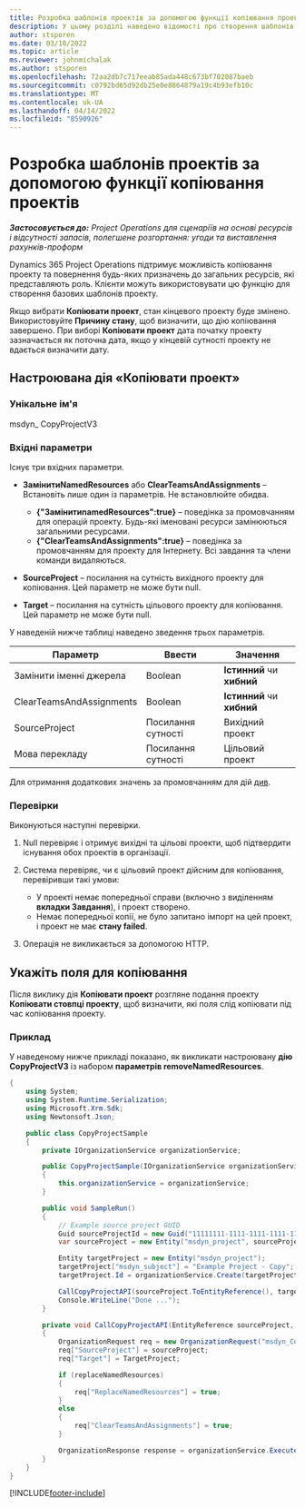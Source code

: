 ```yaml
---
title: Розробка шаблонів проектів за допомогою функції копіювання проектів
description: У цьому розділі наведено відомості про створення шаблонів проектів за допомогою настроюваної дії «Копіювати проект».
author: stsporen
ms.date: 03/10/2022
ms.topic: article
ms.reviewer: johnmichalak
ms.author: stsporen
ms.openlocfilehash: 72aa2db7c717eeab85ada448c673bf702087baeb
ms.sourcegitcommit: c0792bd65d92db25e0e8864879a19c4b93efb10c
ms.translationtype: MT
ms.contentlocale: uk-UA
ms.lasthandoff: 04/14/2022
ms.locfileid: "8590926"
---
```

# <a name="develop-project-templates-with-copy-project"></a>Розробка шаблонів проектів за допомогою функції копіювання проектів

_**Застосовується до:** Project Operations для сценаріїв на основі ресурсів і відсутності запасів, полегшене розгортання: угоди та виставлення рахунків-проформ_

Dynamics 365 Project Operations підтримує можливість копіювання проекту та повернення будь-яких призначень до загальних ресурсів, які представляють роль. Клієнти можуть використовувати цю функцію для створення базових шаблонів проекту.

Якщо вибрати **Копіювати проект**, стан кінцевого проекту буде змінено. Використовуйте **Причину стану**, щоб визначити, що дію копіювання завершено. При виборі **Копіювати проект** дата початку проекту зазначається як поточна дата, якщо у кінцевій сутності проекту не вдається визначити дату.

## <a name="copy-project-custom-action"></a>Настроювана дія «Копіювати проект»

### <a name="name"></a>Унікальне ім'я 

msdyn\_ CopyProjectV3

### <a name="input-parameters"></a>Вхідні параметри

Існує три вхідних параметри.

- **ЗамінитиNamedResources** або **ClearTeamsAndAssignments** – Встановіть лише один із параметрів. Не встановлюйте обидва.

    - **\{"ЗамінитиnamedResources":true\}** – поведінка за промовчанням для операцій проекту. Будь-які іменовані ресурси замінюються загальними ресурсами.
    - **\{"ClearTeamsAndAssignments":true\}** – поведінка за промовчанням для проекту для Інтернету. Всі завдання та члени команди видаляються.

- **SourceProject** – посилання на сутність вихідного проекту для копіювання. Цей параметр не може бути null.
- **Target** – посилання на сутність цільового проекту для копіювання. Цей параметр не може бути null.

У наведеній нижче таблиці наведено зведення трьох параметрів.

| Параметр                | Ввести             | Значення                 |
|--------------------------|------------------|-----------------------|
| Замінити іменні джерела    | Boolean          | **Істинний** чи **хибний** |
| ClearTeamsAndAssignments | Boolean          | **Істинний** чи **хибний** |
| SourceProject            | Посилання сутності | Вихідний проект    |
| Мова перекладу                   | Посилання сутності | Цільовий проект    |

Для отримання додаткових значень за промовчанням для дій [див](/powerapps/developer/common-data-service/webapi/use-web-api-actions).

### <a name="validations"></a>Перевірки

Виконуються наступні перевірки.

1. Null перевіряє і отримує вихідні та цільові проекти, щоб підтвердити існування обох проектів в організації.
2. Система перевіряє, чи є цільовий проект дійсним для копіювання, перевіривши такі умови:

    - У проекті немає попередньої справи (включно з виділенням **вкладки Завдання**), і проект створено.
    - Немає попередньої копії, не було запитано імпорт на цей проект, і проект не має **стану failed**.

3. Операція не викликається за допомогою HTTP.

## <a name="specify-fields-to-copy"></a>Укажіть поля для копіювання

Після виклику дія **Копіювати проект** розгляне подання проекту **Копіювати стовпці проекту**, щоб визначити, які поля слід копіювати під час копіювання проекту.

### <a name="example"></a>Приклад

У наведеному нижче прикладі показано, як викликати настроювану **дію CopyProjectV3** із набором **параметрів removeNamedResources**.

```C#
{
    using System;
    using System.Runtime.Serialization;
    using Microsoft.Xrm.Sdk;
    using Newtonsoft.Json;

    public class CopyProjectSample
    {
        private IOrganizationService organizationService;

        public CopyProjectSample(IOrganizationService organizationService)
        {
            this.organizationService = organizationService;
        }

        public void SampleRun()
        {
            // Example source project GUID
            Guid sourceProjectId = new Guid("11111111-1111-1111-1111-111111111111");
            var sourceProject = new Entity("msdyn_project", sourceProjectId);

            Entity targetProject = new Entity("msdyn_project");
            targetProject["msdyn_subject"] = "Example Project - Copy";
            targetProject.Id = organizationService.Create(targetProject);

            CallCopyProjectAPI(sourceProject.ToEntityReference(), targetProject.ToEntityReference(), copyOption, true, false);
            Console.WriteLine("Done ...");
        }

        private void CallCopyProjectAPI(EntityReference sourceProject, EntityReference TargetProject, bool replaceNamedResources = true, bool clearTeamsAndAssignments = false)
        {
            OrganizationRequest req = new OrganizationRequest("msdyn_CopyProjectV3");
            req["SourceProject"] = sourceProject;
            req["Target"] = TargetProject;

            if (replaceNamedResources)
            {
                req["ReplaceNamedResources"] = true;
            }
            else
            {
                req["ClearTeamsAndAssignments"] = true;
            }

            OrganizationResponse response = organizationService.Execute(req);
        }
    }
}
```

[!INCLUDE[footer-include](../includes/footer-banner.md)]
